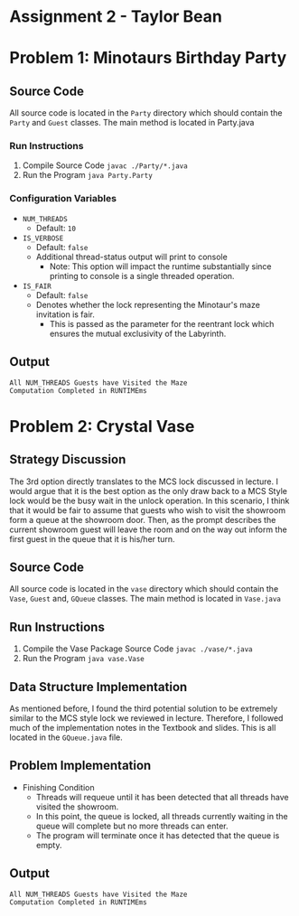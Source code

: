 # Assignment 2 - Taylor Bean

# Problem 1: Minotaurs Birthday Party

## Source Code

All source code is located in the `Party` directory which should contain the
`Party` and `Guest` classes. The main method is located in Party.java

### Run Instructions

1. Compile Source Code `javac ./Party/*.java`
2. Run the Program `java Party.Party`

### Configuration Variables

- `NUM_THREADS`
  - Default: `10`
- `IS_VERBOSE`
  - Default: `false`
  - Additional thread-status output will print to console
    - Note: This option will impact the runtime substantially since printing to console is a single threaded operation.
- `IS_FAIR`
  - Default: `false`
  - Denotes whether the lock representing the Minotaur's maze invitation is fair.
    - This is passed as the parameter for the reentrant lock which ensures the mutual exclusivity of the Labyrinth.

## Output

```
All NUM_THREADS Guests have Visited the Maze
Computation Completed in RUNTIMEms
```

# Problem 2: Crystal Vase

## Strategy Discussion

The 3rd option directly translates to the MCS lock discussed in lecture. I
would argue that it is the best option as the only draw back to a MCS Style lock
would be the busy wait in the unlock operation. In this scenario, I think that
it would be fair to assume that guests who wish to visit the showroom form a
queue at the showroom door. Then, as the prompt describes the current showroom
guest will leave the room and on the way out inform the first guest in the queue
that it is his/her turn.

## Source Code

All source code is located in the `vase` directory which should contain the
`Vase`, `Guest` and, `GQueue` classes. The main method is located in `Vase.java`

## Run Instructions

1. Compile the Vase Package Source Code `javac ./vase/*.java`
2. Run the Program `java vase.Vase`

## Data Structure Implementation

As mentioned before, I found the third potential solution to be extremely
similar to the MCS style lock we reviewed in lecture. Therefore, I followed much
of the implementation notes in the Textbook and slides. This is all located in
the `GQueue.java` file.

## Problem Implementation

- Finishing Condition
  - Threads will requeue until it has been detected that all threads have visited the showroom.
  - In this point, the queue is locked, all threads currently waiting in the queue will complete but no more threads can enter.
  - The program will terminate once it has detected that the queue is empty.

## Output

```
All NUM_THREADS Guests have Visited the Maze
Computation Completed in RUNTIMEms
```
